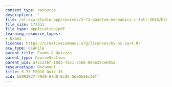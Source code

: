 ```yaml
---
content_type: resource
description: ''
file: /ol-ocw-studio-app/courses/5-73-quantum-mechanics-i-fall-2018/b509182779d967d08c855d60b56c20ff_MIT5_73F18_quiz33.pdf
file_size: 171511
file_type: application/pdf
learning_resource_types:
- Exams
license: https://creativecommons.org/licenses/by-nc-sa/4.0/
ocw_type: OCWFile
parent_title: Exams & Quizzes
parent_type: CourseSection
parent_uid: a72c23bf-10d3-fac1-556b-86be25ceb05a
resourcetype: Document
title: 5.73 F2018 Quiz 33
uid: b5091827-79d9-67d0-8c85-5d60b56c20ff
---
```

